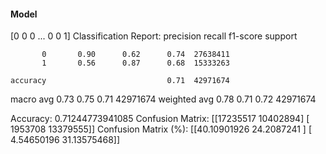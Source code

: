#### Model
[0 0 0 ... 0 0 1]
Classification Report:
              precision    recall  f1-score   support

           0       0.90      0.62      0.74  27638411
           1       0.56      0.87      0.68  15333263

    accuracy                           0.71  42971674
   macro avg       0.73      0.75      0.71  42971674
weighted avg       0.78      0.71      0.72  42971674

Accuracy: 0.71244773941085
Confusion Matrix:
[[17235517 10402894]
 [ 1953708 13379555]]
Confusion Matrix (%):
[[40.10901926 24.2087241 ]
 [ 4.54650196 31.13575468]]
